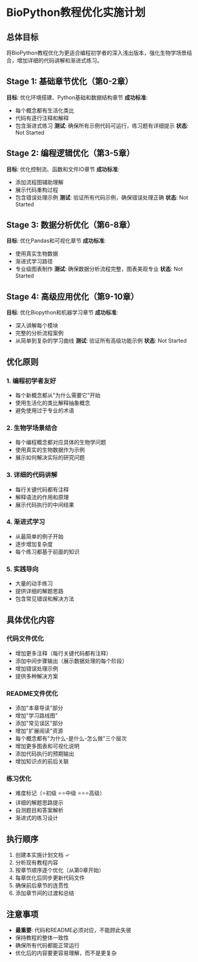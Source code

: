 # BioPython教程优化实施计划

## 总体目标
将BioPython教程优化为更适合编程初学者的深入浅出版本，强化生物学场景结合，增加详细的代码讲解和渐进式练习。

## Stage 1: 基础章节优化（第0-2章）
**目标**: 优化环境搭建、Python基础和数据结构章节
**成功标准**: 
- 每个概念都有生活化类比
- 代码有逐行注释和解释
- 包含渐进式练习
**测试**: 确保所有示例代码可运行，练习题有详细提示
**状态**: Not Started

## Stage 2: 编程逻辑优化（第3-5章）
**目标**: 优化控制流、函数和文件IO章节
**成功标准**:
- 添加流程图辅助理解
- 展示代码重构过程
- 包含错误处理示例
**测试**: 验证所有代码示例，确保错误处理正确
**状态**: Not Started

## Stage 3: 数据分析优化（第6-8章）
**目标**: 优化Pandas和可视化章节
**成功标准**:
- 使用真实生物数据
- 渐进式学习路径
- 专业级图表制作
**测试**: 确保数据分析流程完整，图表美观专业
**状态**: Not Started

## Stage 4: 高级应用优化（第9-10章）
**目标**: 优化Biopython和机器学习章节
**成功标准**:
- 深入讲解每个模块
- 完整的分析流程案例
- 从简单到复杂的学习曲线
**测试**: 验证所有高级功能示例
**状态**: Not Started

## 优化原则

### 1. 编程初学者友好
- 每个新概念都从"为什么需要它"开始
- 使用生活化的类比解释抽象概念
- 避免使用过于专业的术语

### 2. 生物学场景结合
- 每个编程概念都对应具体的生物学问题
- 使用真实的生物数据作为示例
- 展示如何解决实际的研究问题

### 3. 详细的代码讲解
- 每行关键代码都有注释
- 解释语法的作用和原理
- 展示代码执行的中间结果

### 4. 渐进式学习
- 从最简单的例子开始
- 逐步增加复杂度
- 每个练习都基于前面的知识

### 5. 实践导向
- 大量的动手练习
- 提供详细的解题思路
- 包含常见错误和解决方法

## 具体优化内容

### 代码文件优化
- 增加更多注释（每行关键代码都有注释）
- 添加中间步骤输出（展示数据处理的每个阶段）
- 增加错误处理示例
- 提供多种解决方案

### README文件优化
- 添加"本章导读"部分
- 增加"学习路线图"
- 添加"常见误区"部分
- 增加"扩展阅读"资源
- 每个概念都有"为什么-是什么-怎么做"三个层次
- 增加更多图表和可视化说明
- 添加代码执行的预期输出
- 增加知识点的前后关联

### 练习优化
- 难度标记（⭐初级 ⭐⭐中级 ⭐⭐⭐高级）
- 详细的解题思路提示
- 自测题目和答案解析
- 渐进式的练习设计

## 执行顺序
1. 创建本实施计划文档 ✓
2. 分析现有教程内容
3. 按章节顺序逐个优化（从第0章开始）
4. 每章优化后同步更新代码文件
5. 确保前后章节的连贯性
6. 添加章节间的过渡和总结

## 注意事项
- **最重要**: 代码和README必须对应，不能顾此失彼
- 保持教程的整体一致性
- 确保所有代码都能正常运行
- 优化后的内容要更容易理解，而不是更复杂